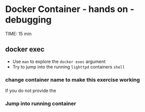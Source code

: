 # Docker Container - hands on - debugging
TIME: 15 min

## docker exec
* Use `man` to explore the `docker exec` argument
* Try to jump into the running `lighttpd` containers `shell`

### change container name to make this exercise working
If you do not provide the 

### Jump into running container

<!--stackedit_data:
eyJoaXN0b3J5IjpbMjU2NjA2NDA3XX0=
-->
